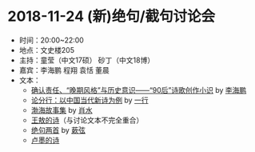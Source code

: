 # 2018-11-24 (新)绝句/截句讨论会

- 时间：20:00~22:00
- 地点：文史楼205
- 主持：童莹（中文17硕） 砂丁（中文18博）
- 嘉宾：李海鹏 程翔 袁恬 董晨
- 文本：
  - [确认责任、“晚期风格”与历史意识——“90后”诗歌创作小识](https://xw.qq.com/cmsid/20180430A1D3KE00) by [李海鹏]()
  - [论分行：以中国当代新诗为例](http://blog.sina.com.cn/s/blog_a4fefa0e0102x5hy.html) by [一行]()
  - [渤海故事集](https://www.poemlife.com/index.php?mod=showart&id=74204&str=1647) by [肖水]()
  - [王敖的诗](http://shryshcj.h.baike.com/article-1052333.html)（与讨论文本不完全重合）
  - [绝句两首](https://site.douban.com/187069/widget/articles/11363469/article/35345449/) by [蔌弦](https://site.douban.com/187069/)
  - [卢墨的诗](卢墨.md)